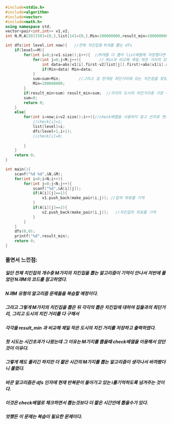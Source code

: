 ```cpp
#include<stdio.h>
#include<algorithm>
#include<vector>
#include<math.h>
using namespace std;
vector<pair<int,int>> v1,v2;
int N,M,A[50][50]={0,},list[14]={0,},Min=100000000,result_min=100000000,sum=0;

int dfs(int level,int now){   //전체 치킨집중 M개를 뽑는 dfs
	if(level==M){
		for(int i=0;i<v1.size();i++){  //M개를 다 뽑아 list배열에 저장했다면 각각의 집들과 최단거리에 있는 치킨집을 찾은뒤 
			for(int j=0;j<M;j++){        // Min과 비교해 제일 작은 거리의 있는 치킨집을 찾는다.
				int data=abs(v1[i].first-v2[list[j]].first)+abs(v1[i].second-v2[list[j]].second);
				if(Min>data) Min=data;
			}
			sum=sum+Min;        //그리고 집 한개랑 최단거리에 있는 치킨집을 찾았다면 sum에 더해준다.(도시의 치킨 거리를 구해야 함으로)
			Min=100000000;
		}
		if(result_min>sum) result_min=sum;  //각각의 도시의 치킨거리중 가장 작은 값을 가진 도시의 치킨 거리를 찾는 과정
		sum=0;
		return 0;
	}
	else{
		for(int i=now;i<v2.size();i++){//check배열을 사용하지 않고 인자로 현재 진행중인 i를 넘겨주면 시간을 단축할수 있다.
			//check[i]=1;
			list[level]=i;
			dfs(level+1,i+1);
			//check[i]=0;
			
		}
	}
	return 0;
}

int main(){
	scanf("%d %d",&N,&M);
	for(int i=0;i<N;i++){
		for(int j=0;j<N;j++){
			scanf("%d",&A[i][j]);
			if(A[i][j]==1){
				v1.push_back(make_pair(i,j)); //집의 좌표를 기억
			}
			if(A[i][j]==2){
				v2.push_back(make_pair(i,j));	//치킨집의 좌표를 기억
			}
		}
	}
	dfs(0,0);
	printf("%d",result_min);
	return 0;
}
```

### 풀면서 느낀점: 
##### 일단 전체 치킨집의 개수중 M가지의 치킨집을 뽑는 알고리즘이 기억이 안나서 저번에 풀었던 N과M의 코드를 참고하였다.
##### N과M 유형의 알고리즘 문제들을 복습할 예정이다. 
##### 그리고 그렇게 M가지의 치킨집을 뽑은 뒤 각각의 뽑은 치킨집에 대하여 집들과의 최단거리, 그리고 도시의 치킨 거리를 다 구해서
##### 각각을 result_min 과 비교해 제일 작은 도시의 치킨 거리를 저장하고 출력하였다.
##### 첫 시도는 시간초과가 나왔는데 그 이유는 M가지를 뽑을때 check배열을 이용해서 았던것이 이유다.
##### 그렇게 해도 풀리긴 하지만 더 짧은 시간의 M가지를 뽑는 알고리즘이 생각나서 바까봤더니 풀렸다.
##### 바꾼 알고리즘은 dfs 인자에 현재 반복문이 돌아가고 있는 i를기억하도록 넘겨주는 것이다.
##### 이것은 check배열로 체크하면서 뽑는것보다 더 짧은 시간안에 뽑을수가 있다.
##### 엇쨌든 이 문제는 복습이 필요한 문제이다.
